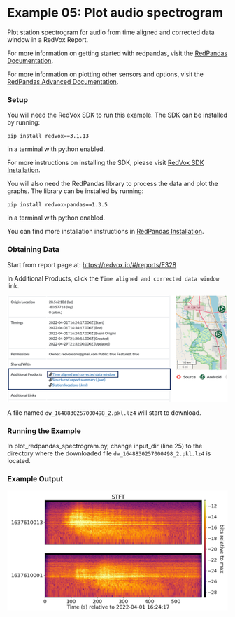 # Example 05: Plot audio spectrogram

Plot station spectrogram for audio from time aligned and corrected data window in a RedVox Report.

For more information on getting started with redpandas, visit the
[RedPandas Documentation](https://github.com/RedVoxInc/redpandas/blob/master/docs/redpandas/using_redpandas.md#how-to-use-redpandas).


For more information on plotting other sensors and options, visit the
[RedPandas Advanced Documentation](https://github.com/RedVoxInc/redpandas/blob/master/docs/redpandas/advance_use_redpandas.md#how-to-use-redpandas---advanced-data-manipulation).


### Setup

You will need the RedVox SDK to run this example. The SDK can be installed by running:
```shell
pip install redvox==3.1.13
```
in a terminal with python enabled.

For more instructions on installing the SDK, please visit
[RedVox SDK Installation](https://github.com/RedVoxInc/redvox-python-sdk/blob/master/docs/python_sdk/installation.md#-redvox-sdk-installation).

You will also need the RedPandas library to process the data and plot the graphs. The library can be installed by running:
```shell
pip install redvox-pandas==1.3.5
```
in a terminal with python enabled.

You can find more installation instructions in
[RedPandas Installation](https://github.com/RedVoxInc/redpandas/blob/master/docs/redpandas/installation.md).

### Obtaining Data

Start from report page at:
https://redvox.io/#/reports/E328

In Additional Products, click the `Time aligned and corrected data window` link.

<p align="center">
<img src="img/additional_products_img.png" width="650">
</p>

A file named `dw_1648830257000498_2.pkl.lz4` will start to download.

### Running the Example

In plot_redpandas_spectrogram.py, change input_dir (line 25) to the directory where the downloaded file
`dw_1648830257000498_2.pkl.lz4` is located.

### Example Output

<p align="center">
<img src="img/fig_ex_05.png">
</p>